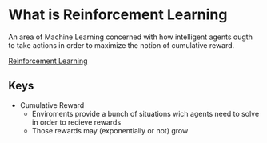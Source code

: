 # What is Reinforcement Learning

An area of Machine Learning concerned with how intelligent agents ougth to take actions in order to maximize the notion of cumulative reward.

[Reinforcement Learning](https://en.wikipedia.org/wiki/Reinforcement_learning#:~:text=Reinforcement%20learning%20(RL)%20is%20an,supervised%20learning%20and%20unsupervised%20learning.)

## Keys
- Cumulative Reward
  - Enviroments provide a bunch of situations wich agents need to solve in order to recieve rewards
  - Those rewards may (exponentially or not) grow  